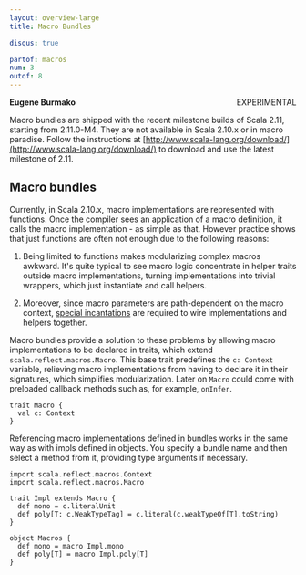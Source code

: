 ```yaml
---
layout: overview-large
title: Macro Bundles

disqus: true

partof: macros
num: 3
outof: 8
---
```

<span class="label warning" style="float: right;">EXPERIMENTAL</span>

**Eugene Burmako**

Macro bundles are shipped with the recent milestone builds of Scala 2.11, starting from 2.11.0-M4. They are not available in Scala 2.10.x or in macro paradise. Follow the instructions at [http://www.scala-lang.org/download/](http://www.scala-lang.org/download/) to download and use the latest milestone of 2.11.

## Macro bundles

Currently, in Scala 2.10.x, macro implementations are represented with functions. Once the compiler sees an application of a macro definition,
it calls the macro implementation - as simple as that. However practice shows that just functions are often not enough due to the
following reasons:

1. Being limited to functions makes modularizing complex macros awkward. It's quite typical to see macro logic concentrate in helper
traits outside macro implementations, turning implementations into trivial wrappers, which just instantiate and call helpers.

2. Moreover, since macro parameters are path-dependent on the macro context, [special incantations](/overviews/macros/overview.html#writing_bigger_macros) are required to wire implementations and helpers together.

Macro bundles provide a solution to these problems by allowing macro implementations to be declared in traits, which extend
`scala.reflect.macros.Macro`. This base trait predefines the `c: Context` variable, relieving macro implementations from having
to declare it in their signatures, which simplifies modularization. Later on `Macro` could come with preloaded callback methods
such as, for example, `onInfer`.

    trait Macro {
      val c: Context
    }

Referencing macro implementations defined in bundles works in the same way as with impls defined in objects. You specify a bundle name
and then select a method from it, providing type arguments if necessary.

    import scala.reflect.macros.Context
    import scala.reflect.macros.Macro

    trait Impl extends Macro {
      def mono = c.literalUnit
      def poly[T: c.WeakTypeTag] = c.literal(c.weakTypeOf[T].toString)
    }

    object Macros {
      def mono = macro Impl.mono
      def poly[T] = macro Impl.poly[T]
    }
